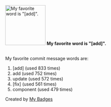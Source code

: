 <img src="https://my-badges.github.io/my-badges/favorite-word.png" alt="My favorite word is &quot;[add]&quot;." title="My favorite word is &quot;[add]&quot;." width="128">
<strong>My favorite word is &quot;[add]&quot;.</strong>
<br><br>

My favorite commit message words are:

1. [add] (used 833 times)
2. add (used 752 times)
3. update (used 572 times)
4. [fix] (used 561 times)
5. component (used 479 times)


Created by <a href="https://github.com/my-badges/my-badges">My Badges</a>